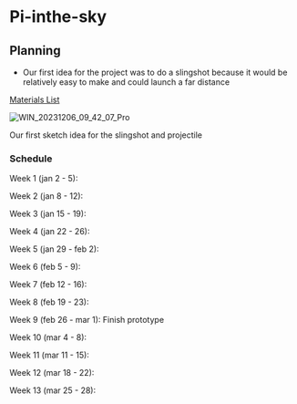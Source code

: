 # Pi-inthe-sky

## Planning 

- Our first idea for the project was to do a slingshot because it would be relatively easy to make and could launch a far distance 

[Materials List](https://docs.google.com/document/d/1O94NrEtbGrpvcdbZZRessnzT4ntu9cPLEgHKotI4B5Y/edit)

![WIN_20231206_09_42_07_Pro](https://github.com/willhunt914/Pi-inthe-sky/assets/71402974/8e2b437d-e054-4eb0-9128-844bc5761be3)

Our first sketch idea for the slingshot and projectile 

### Schedule

Week 1 (jan 2 - 5):

Week 2 (jan 8 - 12):

Week 3 (jan 15 - 19):

Week 4 (jan 22 - 26):

Week 5 (jan 29 - feb 2): 

Week 6 (feb 5 - 9): 

Week 7 (feb 12 - 16): 

Week 8 (feb 19 - 23):

Week 9 (feb 26 - mar 1): Finish prototype

Week 10 (mar 4 - 8): 

Week 11 (mar 11 - 15):

Week 12 (mar 18 - 22):

Week 13 (mar 25 - 28): 
